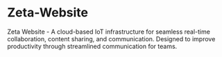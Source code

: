# Zeta-Website
Zeta Website - A cloud-based IoT infrastructure for seamless real-time collaboration, content sharing, and communication. Designed to improve productivity through streamlined communication for teams.
